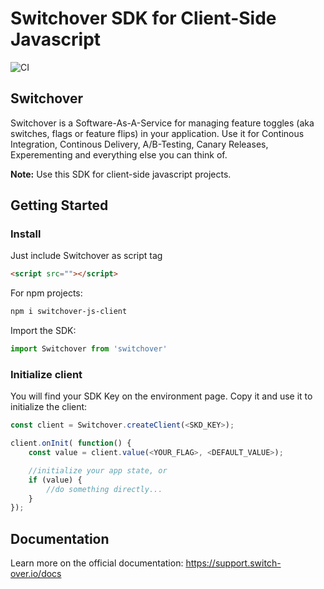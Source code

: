 # Switchover SDK for Client-Side Javascript

![CI](https://github.com/switchover-io/js-sdk/workflows/CI/badge.svg)

## Switchover

Switchover is a Software-As-A-Service for managing feature toggles (aka switches, flags or feature flips) in your application. Use it for Continous Integration, Continous Delivery, A/B-Testing, Canary Releases, Experementing and everything else you can think of.

__Note:__
Use this SDK for client-side javascript projects.

## Getting Started


### Install
Just include Switchover as script tag

```html
<script src=""></script>
```

For npm projects:

```bash
npm i switchover-js-client
```

Import the SDK:
```javascript
import Switchover from 'switchover'
```

### Initialize client

You will find your SDK Key on the environment page. Copy it and use it to initialize the client:

```javascript
const client = Switchover.createClient(<SKD_KEY>);

client.onInit( function() {
    const value = client.value(<YOUR_FLAG>, <DEFAULT_VALUE>);

    //initialize your app state, or
    if (value) {
        //do something directly...
    }
});
```

## Documentation

Learn more on the official documentation: <a href="https://support.switch-over.io/docs">https://support.switch-over.io/docs</a>







